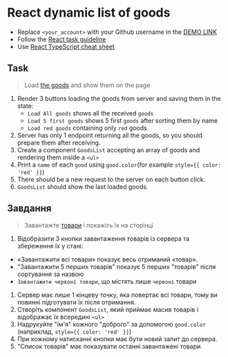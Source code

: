 # React dynamic list of goods
- Replace `<your_account>` with your Github username in the
 [DEMO LINK](https://misharosa.github.io/react_dynamic-list-of-goods/)
- Follow the [React task guideline](https://github.com/mate-academy/react_task-guideline#react-tasks-guideline)
- Use [React TypeScript cheat sheet](https://mate-academy.github.io/fe-program/js/extra/react-typescript)

## Task
> Load [the goods](https://mate-academy.github.io/react_dynamic-list-of-goods/goods.json) and show them on the page

1. Render 3 buttons loading the goods from server and saving them in the state:
    - `Load All goods` shows all the received `goods`
    - `Load 5 first goods` shows 5 first `goods` after sorting them by name
    - `Load red goods` containing only `red` goods
1. Server has only 1 endpoint returning all the goods, so you should prepare them after receiving.
1. Create a component `GoodsList` accepting an array of goods and rendering them inside a `<ul>`
1. Print a `name` of each `good` using `good.color`(for example `style={{ color: 'red' }}`)
1. There should be a new request to the server on each button click.
1. `GoodsList` should show the last loaded goods.

## Завдання
> Завантажте [товари](https://mate-academy.github.io/react_dynamic-list-of-goods/goods.json) і покажіть їх на сторінці

1. Відобразити 3 кнопки завантаження товарів із сервера та збереження їх у стані:
  - «Завантажити всі товари» показує весь отриманий «товар».
  - "Завантажити 5 перших товарів" показує 5 перших "товарів" після сортування за назвою
  - `Завантажити червоні товари`, що містять лише `червоні` товари
1. Сервер має лише 1 кінцеву точку, яка повертає всі товари, тому ви повинні підготувати їх після отримання.
2. Створіть компонент `GoodsList`, який приймає масив товарів і відображає їх всередині `<ul>`
3. Надрукуйте "ім'я" кожного "доброго" за допомогою `good.color` (наприклад, `style={{ color: 'red' }}`)
4. При кожному натисканні кнопки має бути новий запит до сервера.
5. "Список товарів" має показувати останні завантажені товари.
